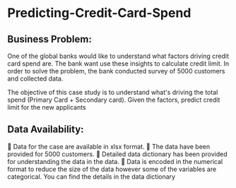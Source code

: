 # Predicting-Credit-Card-Spend

## Business Problem:

One of the global banks would like to understand what factors driving credit card spend are. The bank want use these insights to calculate credit limit. In order to solve the problem, the bank conducted survey of 5000 customers and collected data. 

The objective of this case study is to understand what's driving the total spend (Primary Card + Secondary card). Given the factors, predict credit limit for the new applicants

## Data Availability:

 Data for the case are available in xlsx format. 
 The data have been provided for 5000 customers.
 Detailed data dictionary has been provided for understanding the data in the data.
 Data is encoded in the numerical format to reduce the size of the data however some of the variables are categorical. You can find the details in the data dictionary
